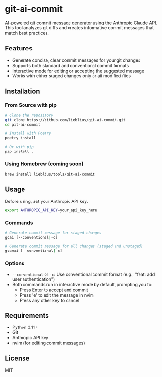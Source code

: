 # git-ai-commit

AI-powered git commit message generator using the Anthropic Claude API. This tool analyzes git diffs and creates informative commit messages that match best practices.

## Features

- Generate concise, clear commit messages for your git changes
- Supports both standard and conventional commit formats
- Interactive mode for editing or accepting the suggested message
- Works with either staged changes only or all modified files

## Installation

### From Source with pip

```bash
# Clone the repository
git clone https://github.com/lieblius/git-ai-commit.git
cd git-ai-commit

# Install with Poetry
poetry install

# Or with pip
pip install .
```

### Using Homebrew (coming soon)

```bash
brew install lieblius/tools/git-ai-commit
```

## Usage

Before using, set your Anthropic API key:

```bash
export ANTHROPIC_API_KEY=your_api_key_here
```

### Commands

```bash
# Generate commit message for staged changes
gcai [--conventional|-c]

# Generate commit message for all changes (staged and unstaged)
gcamai [--conventional|-c]
```

### Options

- `--conventional` or `-c`: Use conventional commit format (e.g., "feat: add user authentication")
- Both commands run in interactive mode by default, prompting you to:
  - Press Enter to accept and commit
  - Press 'e' to edit the message in nvim
  - Press any other key to cancel

## Requirements

- Python 3.11+
- Git
- Anthropic API key
- nvim (for editing commit messages)

## License

MIT